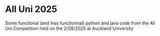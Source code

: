 # All Uni 2025

Some functional (and less functionnal) python and java code from the All Uni Competition held on the 2/08/2025 at Auckland University
